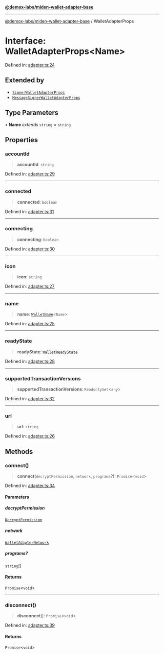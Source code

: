 [**@demox-labs/miden-wallet-adapter-base**](../README.md)

***

[@demox-labs/miden-wallet-adapter-base](../globals.md) / WalletAdapterProps

# Interface: WalletAdapterProps\<Name\>

Defined in: [adapter.ts:24](https://github.com/demox-labs/miden-wallet-adapter/blob/1ef8b04773cb8b7272bbf6a4eb810ab074d47de8/packages/core/base/adapter.ts#L24)

## Extended by

- [`SignerWalletAdapterProps`](SignerWalletAdapterProps.md)
- [`MessageSignerWalletAdapterProps`](MessageSignerWalletAdapterProps.md)

## Type Parameters

• **Name** *extends* `string` = `string`

## Properties

### accountId

> **accountId**: `string`

Defined in: [adapter.ts:29](https://github.com/demox-labs/miden-wallet-adapter/blob/1ef8b04773cb8b7272bbf6a4eb810ab074d47de8/packages/core/base/adapter.ts#L29)

***

### connected

> **connected**: `boolean`

Defined in: [adapter.ts:31](https://github.com/demox-labs/miden-wallet-adapter/blob/1ef8b04773cb8b7272bbf6a4eb810ab074d47de8/packages/core/base/adapter.ts#L31)

***

### connecting

> **connecting**: `boolean`

Defined in: [adapter.ts:30](https://github.com/demox-labs/miden-wallet-adapter/blob/1ef8b04773cb8b7272bbf6a4eb810ab074d47de8/packages/core/base/adapter.ts#L30)

***

### icon

> **icon**: `string`

Defined in: [adapter.ts:27](https://github.com/demox-labs/miden-wallet-adapter/blob/1ef8b04773cb8b7272bbf6a4eb810ab074d47de8/packages/core/base/adapter.ts#L27)

***

### name

> **name**: [`WalletName`](../type-aliases/WalletName.md)\<`Name`\>

Defined in: [adapter.ts:25](https://github.com/demox-labs/miden-wallet-adapter/blob/1ef8b04773cb8b7272bbf6a4eb810ab074d47de8/packages/core/base/adapter.ts#L25)

***

### readyState

> **readyState**: [`WalletReadyState`](../enumerations/WalletReadyState.md)

Defined in: [adapter.ts:28](https://github.com/demox-labs/miden-wallet-adapter/blob/1ef8b04773cb8b7272bbf6a4eb810ab074d47de8/packages/core/base/adapter.ts#L28)

***

### supportedTransactionVersions

> **supportedTransactionVersions**: `ReadonlySet`\<`any`\>

Defined in: [adapter.ts:32](https://github.com/demox-labs/miden-wallet-adapter/blob/1ef8b04773cb8b7272bbf6a4eb810ab074d47de8/packages/core/base/adapter.ts#L32)

***

### url

> **url**: `string`

Defined in: [adapter.ts:26](https://github.com/demox-labs/miden-wallet-adapter/blob/1ef8b04773cb8b7272bbf6a4eb810ab074d47de8/packages/core/base/adapter.ts#L26)

## Methods

### connect()

> **connect**(`decryptPermission`, `network`, `programs`?): `Promise`\<`void`\>

Defined in: [adapter.ts:34](https://github.com/demox-labs/miden-wallet-adapter/blob/1ef8b04773cb8b7272bbf6a4eb810ab074d47de8/packages/core/base/adapter.ts#L34)

#### Parameters

##### decryptPermission

[`DecryptPermission`](../enumerations/DecryptPermission.md)

##### network

[`WalletAdapterNetwork`](../enumerations/WalletAdapterNetwork.md)

##### programs?

`string`[]

#### Returns

`Promise`\<`void`\>

***

### disconnect()

> **disconnect**(): `Promise`\<`void`\>

Defined in: [adapter.ts:39](https://github.com/demox-labs/miden-wallet-adapter/blob/1ef8b04773cb8b7272bbf6a4eb810ab074d47de8/packages/core/base/adapter.ts#L39)

#### Returns

`Promise`\<`void`\>
